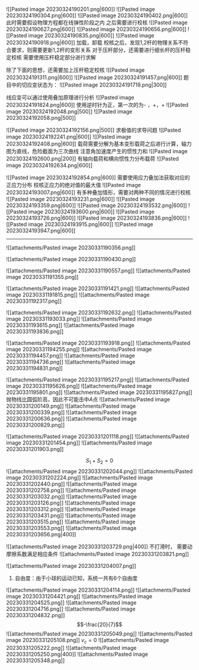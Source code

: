 ![[Pasted image 20230324190201.png|600]]
![[Pasted image 20230324190304.png|600]]
![[Pasted image 20230324190402.png|600]]
此时需要假设物理方程都在线弹性阶段之内
之后需要进行校核
![[Pasted image 20230324190627.png|600]]
![[Pasted image 20230324190656.png|600]]
![[Pasted image 20230324190835.png|600]]
![[Pasted image 20230324190918.png|600]]
加载，卸载
校核之后，发现1,2杆的物理关系不符合要求，则需要更新1,2杆的变形关系
对于压杆部分，还需要进行细长杆的压杆稳定校核
需要使用压杆稳定部分进行求解

除了下面的思想，还需要加上压杆稳定校核
![[Pasted image 20230324191311.png|600]]
![[Pasted image 20230324191457.png|600]]
题目中的切应变状态为：
![[Pasted image 20230324191719.png|300]]

线应变可以通过使用叠加原理进行分析
![[Pasted image 20230324191824.png|600]]
使用逆时针为正，第一次的为- ，+，+
![[Pasted image 20230324192048.png|500]]
![[Pasted image 20230324192058.png|500]]

![[Pasted image 20230324192156.png|500]]
求极值的求导问题
![[Pasted image 20230324192241.png|600]]
![[Pasted image 20230324192408.png|600]]
载荷需要分解为基本变形载荷之后进行计算，轴力图为直线，危险截面为三次曲线
注意角加速度产生的惯性力和
![[Pasted image 20230324192600.png|200]]
有轴向载荷和横向惯性力分布载荷
![[Pasted image 20230324192634.png|600]]

![[Pasted image 20230324192854.png|600]]
需要使用应力叠加法获取对应的正应力分布
校核正应力的绝对值的最大值
![[Pasted image 20230324193007.png|600]]
有多种叠加情形，需要对两种不同的情况进行校核
![[Pasted image 20230324193231.png|600]]
![[Pasted image 20230324193359.png|600]]
![[Pasted image 20230324193532.png|600]]
![[Pasted image 20230324193600.png|600]]
![[Pasted image 20230324193726.png|600]]
![[Pasted image 20230324193836.png|600]]
![[Pasted image 20230324193915.png|600]]
![[Pasted image 20230324193947.png|600]]

---

![[attachments/Pasted image 20230331190356.png]]

![[attachments/Pasted image 20230331190430.png]]

![[attachments/Pasted image 20230331190557.png]]
![[attachments/Pasted image 20230331191355.png]]

![[attachments/Pasted image 20230331191421.png]]
![[attachments/Pasted image 20230331191815.png]]
![[attachments/Pasted image 20230331192317.png]]

![[attachments/Pasted image 20230331192632.png]]
![[attachments/Pasted image 20230331193033.png]]
![[attachments/Pasted image 20230331193615.png]]
![[attachments/Pasted image 20230331193836.png]]

![[attachments/Pasted image 20230331193918.png]]
![[attachments/Pasted image 20230331194255.png]]
![[attachments/Pasted image 20230331194457.png]]
![[attachments/Pasted image 20230331194736.png]]
![[attachments/Pasted image 20230331194831.png]]

![[attachments/Pasted image 20230331195217.png]]
![[attachments/Pasted image 20230331195626.png]]
![[attachments/Pasted image 20230331195801.png]]
![[attachments/Pasted image 20230331195827.png]]
抛物线比圆弧阶高，因此不可能击中$A$点
![[attachments/Pasted image 20230331200149.png]]
![[attachments/Pasted image 20230331200339.png]]
![[attachments/Pasted image 20230331200636.png]]
![[attachments/Pasted image 20230331200829.png]]

![[attachments/Pasted image 20230331201118.png]]
![[attachments/Pasted image 20230331201454.png]]
![[attachments/Pasted image 20230331201903.png]]

$$S_1 + S_2 = 0$$
![[attachments/Pasted image 20230331202044.png]]
![[attachments/Pasted image 20230331202224.png]]
![[attachments/Pasted image 20230331202440.png]]
![[attachments/Pasted image 20230331202758.png]]
![[attachments/Pasted image 20230331203032.png]]
![[attachments/Pasted image 20230331203126.png]]
![[attachments/Pasted image 20230331203312.png]]
![[attachments/Pasted image 20230331203431.png]]
![[attachments/Pasted image 20230331203515.png]]
![[attachments/Pasted image 20230331203553.png]]
![[attachments/Pasted image 20230331203656.png|400]]


![[attachments/Pasted image 20230331203729.png|400]]
不打滑时， 需要动摩擦系数满足相应条件
![[attachments/Pasted image 20230331203821.png]]

![[attachments/Pasted image 20230331204007.png]]
1. 自由度：由于小球的运动已知，系统一共有6个自由度

 
![[attachments/Pasted image 20230331204114.png]]
![[attachments/Pasted image 20230331204421.png]]
![[attachments/Pasted image 20230331204525.png]]
![[attachments/Pasted image 20230331204716.png]]
![[attachments/Pasted image 20230331204832.png]]
$$-\frac{20}{7}$$
![[attachments/Pasted image 20230331205049.png]]
![[attachments/Pasted image 20230331205108.png]]
$v_c = 0$
![[attachments/Pasted image 20230331205222.png]]
![[attachments/Pasted image 20230331205250.png|400]]
![[attachments/Pasted image 20230331205348.png]]
